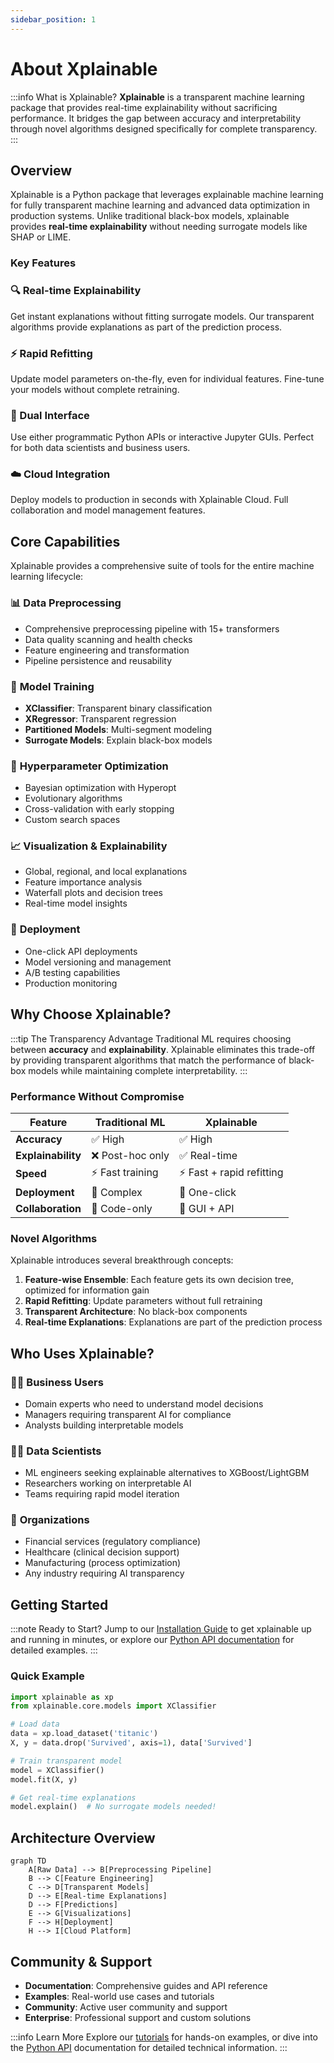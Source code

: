```yaml
---
sidebar_position: 1
---
```


# About Xplainable

:::info What is Xplainable?
**Xplainable** is a transparent machine learning package that provides real-time explainability without sacrificing performance. It bridges the gap between accuracy and interpretability through novel algorithms designed specifically for complete transparency.
:::

## Overview

Xplainable is a Python package that leverages explainable machine learning for fully transparent machine learning and advanced data optimization in production systems. Unlike traditional black-box models, xplainable provides **real-time explainability** without needing surrogate models like SHAP or LIME.

### Key Features

<div className="row">
  <div className="col col--6">
    <div className="card">
      <div className="card__header">
        <h3>🔍 Real-time Explainability</h3>
      </div>
      <div className="card__body">
        <p>
          Get instant explanations without fitting surrogate models. Our transparent algorithms provide explanations as part of the prediction process.
        </p>
      </div>
    </div>
  </div>
  <div className="col col--6">
    <div className="card">
      <div className="card__header">
        <h3>⚡ Rapid Refitting</h3>
      </div>
      <div className="card__body">
        <p>
          Update model parameters on-the-fly, even for individual features. Fine-tune your models without complete retraining.
        </p>
      </div>
    </div>
  </div>
</div>

<div className="row">
  <div className="col col--6">
    <div className="card">
      <div className="card__header">
        <h3>🎯 Dual Interface</h3>
      </div>
      <div className="card__body">
        <p>
          Use either programmatic Python APIs or interactive Jupyter GUIs. Perfect for both data scientists and business users.
        </p>
      </div>
    </div>
  </div>
  <div className="col col--6">
    <div className="card">
      <div className="card__header">
        <h3>☁️ Cloud Integration</h3>
      </div>
      <div className="card__body">
        <p>
          Deploy models to production in seconds with Xplainable Cloud. Full collaboration and model management features.
        </p>
      </div>
    </div>
  </div>
</div>

## Core Capabilities

Xplainable provides a comprehensive suite of tools for the entire machine learning lifecycle:

### 📊 **Data Preprocessing**
- Comprehensive preprocessing pipeline with 15+ transformers
- Data quality scanning and health checks
- Feature engineering and transformation
- Pipeline persistence and reusability

### 🤖 **Model Training**
- **XClassifier**: Transparent binary classification
- **XRegressor**: Transparent regression
- **Partitioned Models**: Multi-segment modeling
- **Surrogate Models**: Explain black-box models

### 🔧 **Hyperparameter Optimization**
- Bayesian optimization with Hyperopt
- Evolutionary algorithms
- Cross-validation with early stopping
- Custom search spaces

### 📈 **Visualization & Explainability**
- Global, regional, and local explanations
- Feature importance analysis
- Waterfall plots and decision trees
- Real-time model insights

### 🚀 **Deployment**
- One-click API deployments
- Model versioning and management
- A/B testing capabilities
- Production monitoring

## Why Choose Xplainable?

:::tip The Transparency Advantage
Traditional ML requires choosing between **accuracy** and **explainability**. Xplainable eliminates this trade-off by providing transparent algorithms that match the performance of black-box models while maintaining complete interpretability.
:::

### Performance Without Compromise

| Feature | Traditional ML | Xplainable |
|---------|---------------|------------|
| **Accuracy** | ✅ High | ✅ High |
| **Explainability** | ❌ Post-hoc only | ✅ Real-time |
| **Speed** | ⚡ Fast training | ⚡ Fast + rapid refitting |
| **Deployment** | 🔧 Complex | 🚀 One-click |
| **Collaboration** | 📝 Code-only | 👥 GUI + API |

### Novel Algorithms

Xplainable introduces several breakthrough concepts:

1. **Feature-wise Ensemble**: Each feature gets its own decision tree, optimized for information gain
2. **Rapid Refitting**: Update parameters without full retraining
3. **Transparent Architecture**: No black-box components
4. **Real-time Explanations**: Explanations are part of the prediction process

## Who Uses Xplainable?

### 👨‍💼 **Business Users**
- Domain experts who need to understand model decisions
- Managers requiring transparent AI for compliance
- Analysts building interpretable models

### 👩‍💻 **Data Scientists**
- ML engineers seeking explainable alternatives to XGBoost/LightGBM
- Researchers working on interpretable AI
- Teams requiring rapid model iteration

### 🏢 **Organizations**
- Financial services (regulatory compliance)
- Healthcare (clinical decision support)
- Manufacturing (process optimization)
- Any industry requiring AI transparency

## Getting Started

:::note Ready to Start?
Jump to our [Installation Guide](./installation.md) to get xplainable up and running in minutes, or explore our [Python API documentation](../python-api/classification-binary.md) for detailed examples.
:::

### Quick Example

```python
import xplainable as xp
from xplainable.core.models import XClassifier

# Load data
data = xp.load_dataset('titanic')
X, y = data.drop('Survived', axis=1), data['Survived']

# Train transparent model
model = XClassifier()
model.fit(X, y)

# Get real-time explanations
model.explain()  # No surrogate models needed!
```

## Architecture Overview

<div style={{textAlign: 'center'}}>

```mermaid
graph TD
    A[Raw Data] --> B[Preprocessing Pipeline]
    B --> C[Feature Engineering]
    C --> D[Transparent Models]
    D --> E[Real-time Explanations]
    D --> F[Predictions]
    E --> G[Visualizations]
    F --> H[Deployment]
    H --> I[Cloud Platform]
```

</div>

## Community & Support

- **Documentation**: Comprehensive guides and API reference
- **Examples**: Real-world use cases and tutorials
- **Community**: Active user community and support
- **Enterprise**: Professional support and custom solutions

:::info Learn More
Explore our [tutorials](../tutorials/) for hands-on examples, or dive into the [Python API](../python-api/) documentation for detailed technical information.
:::
